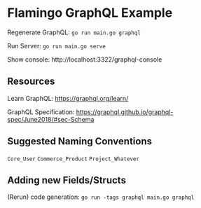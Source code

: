 # Flamingo GraphQL Example

Regenerate GraphQL: `go run main.go graphql`

Run Server: `go run main.go serve`

Show console: http://localhost:3322/graphql-console

## Resources

Learn GraphQL: https://graphql.org/learn/

GraphQL Specification: https://graphql.github.io/graphql-spec/June2018/#sec-Schema

## Suggested Naming Conventions

`Core_User`
`Commerce_Product`
`Project_Whatever`

## Adding new Fields/Structs

(Rerun) code generation: `go run -tags graphql main.go graphql`
